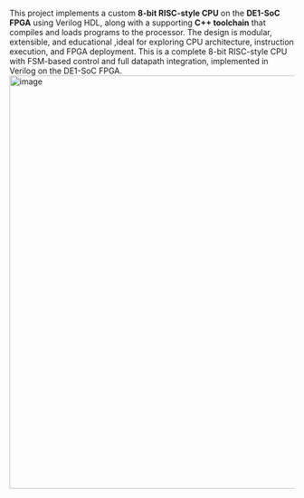 This project implements a custom **8-bit RISC-style CPU** on the **DE1-SoC FPGA** using Verilog HDL, along with a supporting **C++ toolchain** that compiles and loads programs to the processor. The design is modular, extensible, and educational ,ideal for exploring CPU architecture, instruction execution, and FPGA deployment. 
This is a complete 8-bit RISC-style CPU with FSM-based control and full datapath integration, implemented in Verilog on the DE1-SoC FPGA.
<img width="1440" height="730" alt="image" src="https://github.com/user-attachments/assets/05584f9b-0997-4aa3-a132-e7fcfd59a223" />
